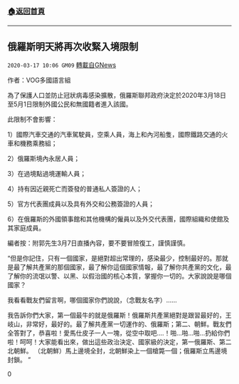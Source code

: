 ###  [:house:返回首頁](https://github.com/ourhimalayas/txt)
---

## 俄羅斯明天將再次收緊入境限制
`2020-03-17 10:06 GM09` [轉載自GNews](https://gnews.org/zh-hant/143333/)

作者：VOG多國語言組

為了保護人口並防止冠狀病毒感染擴散，俄羅斯聯邦政府決定於2020年3月18日至5月1日限制外國公民和無國籍者進入該國。

此限制不會影響：

1）國際汽車交通的汽車駕駛員，空乘人員，海上和內河船隻，國際鐵路交通的火車和機務乘務組；

2）俄羅斯境內永居人員；

3）在過境點過境運輸人員；

4）持有因近親死亡而簽發的普通私人簽證的人；

5）官方代表團成員以及具有外交和公務簽證的人員；

6）在俄羅斯的外國領事館和其他機構的僱員以及外交代表團，國際組織和使館及其家庭成員。

編者按：附郭先生3月7日直播內容，要不要冒險復工，謹慎謹慎。

“但是你記住，只有一個國家，是絕對超出常理的，感染最少，控制最好的。那就是最了解共產黨的那個國家，最了解你這個國家情報，最了解你共產黨的文化，最了解你的流氓以警、以黑、以假治國的核心本質，掌握你一切的。大家說說是哪個國家？

我看看戰友們留言啊，哪個國家你們說說，（念戰友名字）……

我告訴你們大家，第一個最牛的就是俄羅斯！俄羅斯共產黨絕對是跟習最好的，王岐山，非常好，最好的。最了解共產黨一切運作的、俄羅斯；第二、朝鮮。戰友們全答對了，恭喜啦！愛馬仕皮子一人一塊，從空中取吧….！啪…啪…啪…扔給你們啦！呵呵！大家能看出來，做出這些政治決定、國家級的決定，第一俄羅斯、第二北朝鮮。 （北朝鮮）馬上邊境全封，北朝鮮染上一個槍斃一個；俄羅斯立馬邊境封鎖。 ”

0
